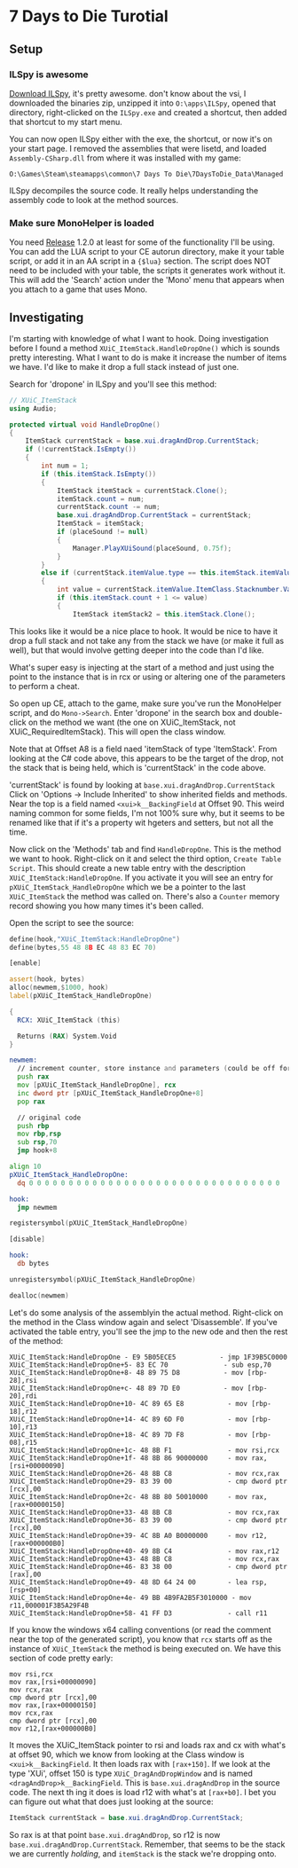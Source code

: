 # 7 Days to Die Turotial

## Setup

### ILSpy is awesome

[Download ILSpy](https://github.com/icsharpcode/ILSpy/releases), it's pretty
awesome.  don't know about the vsi, I downloaded the binaries zip, unzipped
it into `O:\apps\ILSpy`, opened that directory, right-clicked on the `ILSpy.exe`
and created a shortcut, then added that shortcut to my start menu.

You can now open ILSpy either with the exe, the shortcut, or now it's on
your start page.  I removed the assemblies that were lisetd, and loaded
`Assembly-CSharp.dll` from where it was installed with my game:

    O:\Games\Steam\steamapps\common\7 Days To Die\7DaysToDie_Data\Managed

ILSpy decompiles the source code.  It really helps understanding the assembly
code to look at the method sources.

### Make sure MonoHelper is loaded

You need [Release](../../Releases) 1.2.0 at least for some of the functionality
I'll be using.  You can add the LUA script to your CE autorun directory, make
it your table script, or add it in an AA script in a `{$lua}` section.  The
script does NOT need to be included with your table, the scripts it generates
work without it.  This will add the 'Search' action under the 'Mono' menu that
appears when you attach to a game that uses Mono.

## Investigating

I'm starting with knowledge of what I want to hook.  Doing investigation before
I found a method `XUiC_ItemStack.HandleDropOne()` which is sounds pretty
interesting.  What I want to do is make it increase the number of items
we have.  I'd like to make it drop a full stack instead of just one.

Search for 'dropone' in ILSpy and you'll see this method:

```c#
// XUiC_ItemStack
using Audio;

protected virtual void HandleDropOne()
{
	ItemStack currentStack = base.xui.dragAndDrop.CurrentStack;
	if (!currentStack.IsEmpty())
	{
		int num = 1;
		if (this.itemStack.IsEmpty())
		{
			ItemStack itemStack = currentStack.Clone();
			itemStack.count = num;
			currentStack.count -= num;
			base.xui.dragAndDrop.CurrentStack = currentStack;
			ItemStack = itemStack;
			if (placeSound != null)
			{
				Manager.PlayXUiSound(placeSound, 0.75f);
			}
		}
		else if (currentStack.itemValue.type == this.itemStack.itemValue.type)
		{
			int value = currentStack.itemValue.ItemClass.Stacknumber.Value;
			if (this.itemStack.count + 1 <= value)
			{
				ItemStack itemStack2 = this.itemStack.Clone();
```

This looks like it would be a nice place to hook.  It would be nice to have it
drop a full stack and not take any from the stack we have (or make it full
as well), but that would involve getting deeper into the code than I'd like.

What's super easy is injecting at the start of a method and just using
the point to the instance that is in rcx or using or altering one of the
parameters to perform a cheat.

So open up CE, attach to the game, make sure you've run the MonoHelper script,
and do `Mono->Search`.  Enter 'dropone' in the search box and double-click
on the method we want (the one on XUiC_ItemStack, not XUiC_RequiredItemStack).
This will open the class window.

Note that at Offset A8 is a field naed 'itemStack of type 'ItemStack'.  From
looking at the C# code above, this appears to be the target of the drop, not
the stack that is being held, which is 'currentStack' in the code above.

'currentStack' is found by looking at `base.xui.dragAndDrop.CurrentStack`
Click on 'Options -> Include Inherited' to show inherited fields and methods.
Near the top is a field named `<xui>k__BackingField` at Offset 90.  This weird
naming common for some fields, I'm not 100% sure why, but it seems to be
renamed like that if it's a property wit hgeters and setters, but not all the
time.

Now click on the 'Methods' tab and find `HandleDropOne`.  This is the method
we want to hook.  Right-click on it and select the third option,
`Create Table Script`.  This should create a new table entry with the
description `XUiC_ItemStack:HandleDropOne`.  If you activate it you will see
an entry for `pXUiC_ItemStack_HandleDropOne` which we be a pointer to the
last `XUiC_ItemStack` the method was called on.  There's also a `Counter`
memory record showing you how many times it's been called.

Open the script to see the source:

```asm
define(hook,"XUiC_ItemStack:HandleDropOne")
define(bytes,55 48 8B EC 48 83 EC 70)

[enable]

assert(hook, bytes)
alloc(newmem,$1000, hook)
label(pXUiC_ItemStack_HandleDropOne)

{
  RCX: XUiC_ItemStack (this)

  Returns (RAX) System.Void
}

newmem:
  // increment counter, store instance and parameters (could be off for static method?)
  push rax
  mov [pXUiC_ItemStack_HandleDropOne], rcx
  inc dword ptr [pXUiC_ItemStack_HandleDropOne+8]
  pop rax

  // original code
  push rbp
  mov rbp,rsp
  sub rsp,70
  jmp hook+8

align 10
pXUiC_ItemStack_HandleDropOne:
  dq 0 0 0 0 0 0 0 0 0 0 0 0 0 0 0 0 0 0 0 0 0 0 0 0 0 0 0 0 0 0 0 0

hook:
  jmp newmem

registersymbol(pXUiC_ItemStack_HandleDropOne)

[disable]

hook:
  db bytes

unregistersymbol(pXUiC_ItemStack_HandleDropOne)

dealloc(newmem)
```

Let's do some analysis of the assemblyin the actual method.  Right-click on
the method in the Class window again and select 'Disassemble'.  If you've
activated the table entry, you'll see the jmp to the new ode and then the rest
of the method:

```
XUiC_ItemStack:HandleDropOne - E9 5B05ECE5           - jmp 1F39B5C0000
XUiC_ItemStack:HandleDropOne+5- 83 EC 70              - sub esp,70
XUiC_ItemStack:HandleDropOne+8- 48 89 75 D8           - mov [rbp-28],rsi
XUiC_ItemStack:HandleDropOne+c- 48 89 7D E0           - mov [rbp-20],rdi
XUiC_ItemStack:HandleDropOne+10- 4C 89 65 E8           - mov [rbp-18],r12
XUiC_ItemStack:HandleDropOne+14- 4C 89 6D F0           - mov [rbp-10],r13
XUiC_ItemStack:HandleDropOne+18- 4C 89 7D F8           - mov [rbp-08],r15
XUiC_ItemStack:HandleDropOne+1c- 48 8B F1              - mov rsi,rcx
XUiC_ItemStack:HandleDropOne+1f- 48 8B 86 90000000     - mov rax,[rsi+00000090]
XUiC_ItemStack:HandleDropOne+26- 48 8B C8              - mov rcx,rax
XUiC_ItemStack:HandleDropOne+29- 83 39 00              - cmp dword ptr [rcx],00
XUiC_ItemStack:HandleDropOne+2c- 48 8B 80 50010000     - mov rax,[rax+00000150]
XUiC_ItemStack:HandleDropOne+33- 48 8B C8              - mov rcx,rax
XUiC_ItemStack:HandleDropOne+36- 83 39 00              - cmp dword ptr [rcx],00
XUiC_ItemStack:HandleDropOne+39- 4C 8B A0 B0000000     - mov r12,[rax+000000B0]
XUiC_ItemStack:HandleDropOne+40- 49 8B C4              - mov rax,r12
XUiC_ItemStack:HandleDropOne+43- 48 8B C8              - mov rcx,rax
XUiC_ItemStack:HandleDropOne+46- 83 38 00              - cmp dword ptr [rax],00
XUiC_ItemStack:HandleDropOne+49- 48 8D 64 24 00        - lea rsp,[rsp+00]
XUiC_ItemStack:HandleDropOne+4e- 49 BB 4B9FA2B5F3010000 - mov r11,000001F3B5A29F4B
XUiC_ItemStack:HandleDropOne+58- 41 FF D3              - call r11
```

If you know the windows x64 calling conventions (or read the comment near the
top of the generated script), you know that `rcx` starts off as the instance
of `XUiC_ItemStack` the method is being executed on.  We have this section
of code pretty early:

```
mov rsi,rcx
mov rax,[rsi+00000090]
mov rcx,rax
cmp dword ptr [rcx],00
mov rax,[rax+00000150]
mov rcx,rax
cmp dword ptr [rcx],00
mov r12,[rax+000000B0]
```

It moves the XUiC_ItemStack pointer to rsi and loads rax and cx with what's
at offset 90, which we know from looking at the Class window is 
`<xui>k__BackingField`.  It then loads rax with `[rax+150]`.  If we look
at the type 'XUi', offset 150 is type `XUiC_DragAndDropWindow` and is
named `<dragAndDrop>k__BackingField`.  This is `base.xui.dragAndDrop`
in the source code.  The next th ing it does is load r12 with what's
at `[rax+b0]`.  I bet you can figure out what that does just looking at the
source:

```c#
ItemStack currentStack = base.xui.dragAndDrop.CurrentStack;
```

So rax is at that point `base.xui.dragAndDrop`, so r12 is now
`base.xui.dragAndDrop.CurrentStack`.  Remember, that seems to be the stack we
are currently *holding*, and `itemStack` is the stack we're dropping onto.
